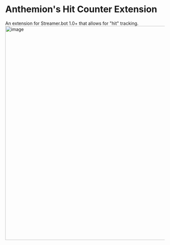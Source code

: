 # Anthemion's Hit Counter Extension
An extension for Streamer.bot 1.0+ that allows for "hit" tracking. 
<img width="1884" height="678" alt="image" src="https://github.com/user-attachments/assets/e41848a7-ac62-4fbe-8c89-efaaea52ff5b" />

